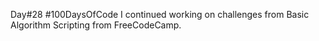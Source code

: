 Day#28 #100DaysOfCode I continued working on challenges from Basic Algorithm Scripting from FreeCodeCamp.